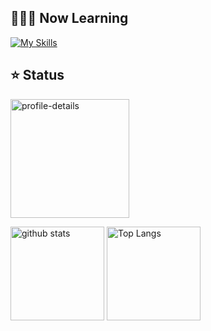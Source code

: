 ## 👩🏻‍💻 Now Learning
[![My Skills](https://skillicons.dev/icons?i=html,css,js,ruby,rails,docker,git,github,tailwind)](https://skillicons.dev)

## ⭐️ Status
<p align="left">
<img alt="profile-details" height="190px" src="https://github-profile-summary-cards.vercel.app/api/cards/profile-details?username=noguchi-yu&theme=buefy&text_bold&border_color=#e4e2e2" />
</p>
<p align="left"> 
  <img alt="github stats" height="150px" src="https://github-readme-stats.vercel.app/api?username=noguchi-yu&theme=buefy&show_icons=true" />
  <img alt="Top Langs" height="150px" src="https://github-readme-stats.vercel.app/api/top-langs/?username=noguchi-yu&theme=buefy&layout=compact" />
</p>
